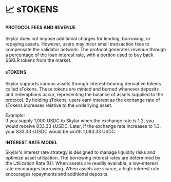 # 📈 sTOKENS

#### PROTOCOL FEES AND REVENUE

Skylar does not impose additional charges for lending, borrowing, or repaying assets. However, users may incur small transaction fees to compensate the validator network. The protocol generates revenue through a percentage of the loan interest rate, with a portion used to buy back $SKLR tokens from the market.

#### sTOKENS

Skylar supports various assets through interest-bearing derivative tokens called sTokens. These tokens are minted and burned whenever deposits and redemptions occur, representing the balance of assets supplied to the protocol. By holding sTokens, users earn interest as the exchange rate of sTokens increases relative to the underlying asset.

_Example:_\
If you supply 1,000 USDC to Skylar when the exchange rate is 1.2, you would receive 833.33 sUSDC. Later, if the exchange rate increases to 1.3, your 833.33 sUSDC would be worth 1,083.33 USDC.\
\
**INTEREST RATE MODEL**

Skylar's interest rate strategy is designed to manage liquidity risks and optimize asset utilization. The borrowing interest rates are determined by the Utilization Rate (U). When assets are readily available, a low-interest rate encourages borrowing. When assets are scarce, a high-interest rate encourages repayments and additional deposits.
